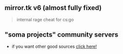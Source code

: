 ## mirror.tk v6 (almost fully fixed)
> internal rage cheat for cs:go

## "soma projects" community servers

- if you want other good sources [click here!](https://discord.gg/xRTaY5FE3H)
